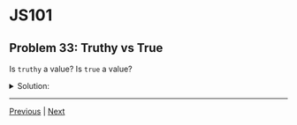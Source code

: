 # JS101
## Problem 33: Truthy vs True

Is `truthy` a value? Is `true` a value?

<details>
<summary>Solution:</summary>

No, `truthy` is not a value - it's a classification or category that describes how certain values behave in boolean contexts. 

Yes, `true` is a value - specifically, it's one of the boolean primitive values in JavaScript.

Any value that coerces to `true` in a boolean context is called "truthy", but that doesn't make `truthy` itself a value. For example, the number `1` is a truthy value, the string `"hello"` is a truthy value, and `true` itself is also truthy (and is literally the boolean value `true`).

</details>

---

[Previous](032.md) | [Next](034.md)

